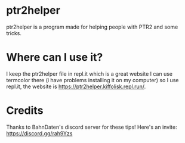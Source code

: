 # ptr2helper
ptr2helper is a program made for helping people with PTR2 and some tricks.

# Where can I use it?
I keep the ptr2helper file in repl.it which is a great website
I can use termcolor there (i have problems installing it on my computer)
so I use repl.it, the website is https://ptr2helper.kiffolisk.repl.run/.

# Credits
Thanks to BahnDaten's discord server for these tips!
Here's an invite: https://discord.gg/rah9Yzs
